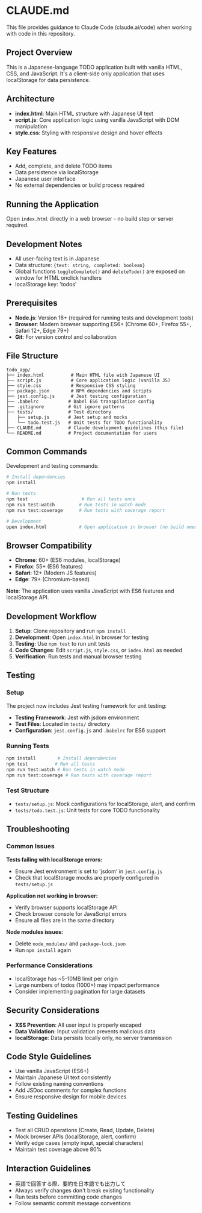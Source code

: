 # CLAUDE.md

This file provides guidance to Claude Code (claude.ai/code) when working with code in this repository.

## Project Overview

This is a Japanese-language TODO application built with vanilla HTML, CSS, and JavaScript. It's a client-side only application that uses localStorage for data persistence.

## Architecture

- **index.html**: Main HTML structure with Japanese UI text
- **script.js**: Core application logic using vanilla JavaScript with DOM manipulation
- **style.css**: Styling with responsive design and hover effects

## Key Features

- Add, complete, and delete TODO items
- Data persistence via localStorage
- Japanese user interface
- No external dependencies or build process required

## Running the Application

Open `index.html` directly in a web browser - no build step or server required.

## Development Notes

- All user-facing text is in Japanese
- Data structure: `{text: string, completed: boolean}`
- Global functions `toggleComplete()` and `deleteTodo()` are exposed on window for HTML onclick handlers
- localStorage key: 'todos'

## Prerequisites

- **Node.js**: Version 16+ (required for running tests and development tools)
- **Browser**: Modern browser supporting ES6+ (Chrome 60+, Firefox 55+, Safari 12+, Edge 79+)
- **Git**: For version control and collaboration

## File Structure

```
todo_app/
├── index.html          # Main HTML file with Japanese UI
├── script.js           # Core application logic (vanilla JS)
├── style.css           # Responsive CSS styling
├── package.json        # NPM dependencies and scripts
├── jest.config.js      # Jest testing configuration
├── .babelrc           # Babel ES6 transpilation config
├── .gitignore         # Git ignore patterns
├── tests/             # Test directory
│   ├── setup.js       # Jest setup and mocks
│   └── todo.test.js   # Unit tests for TODO functionality
├── CLAUDE.md          # Claude development guidelines (this file)
└── README.md          # Project documentation for users
```

## Common Commands

Development and testing commands:

```bash
# Install dependencies
npm install

# Run tests
npm test                    # Run all tests once
npm run test:watch         # Run tests in watch mode
npm run test:coverage      # Run tests with coverage report

# Development
open index.html            # Open application in browser (no build needed)
```

## Browser Compatibility

- **Chrome**: 60+ (ES6 modules, localStorage)
- **Firefox**: 55+ (ES6 features)
- **Safari**: 12+ (Modern JS features)
- **Edge**: 79+ (Chromium-based)

**Note**: The application uses vanilla JavaScript with ES6 features and localStorage API.

## Development Workflow

1. **Setup**: Clone repository and run `npm install`
2. **Development**: Open `index.html` in browser for testing
3. **Testing**: Use `npm test` to run unit tests
4. **Code Changes**: Edit `script.js`, `style.css`, or `index.html` as needed
5. **Verification**: Run tests and manual browser testing

## Testing

### Setup
The project now includes Jest testing framework for unit testing:

- **Testing Framework**: Jest with jsdom environment
- **Test Files**: Located in `tests/` directory
- **Configuration**: `jest.config.js` and `.babelrc` for ES6 support

### Running Tests
```bash
npm install        # Install dependencies
npm test          # Run all tests
npm run test:watch # Run tests in watch mode
npm run test:coverage # Run tests with coverage report
```

### Test Structure
- `tests/setup.js`: Mock configurations for localStorage, alert, and confirm
- `tests/todo.test.js`: Unit tests for core TODO functionality

## Troubleshooting

### Common Issues

**Tests failing with localStorage errors:**
- Ensure Jest environment is set to 'jsdom' in `jest.config.js`
- Check that localStorage mocks are properly configured in `tests/setup.js`

**Application not working in browser:**
- Verify browser supports localStorage API
- Check browser console for JavaScript errors
- Ensure all files are in the same directory

**Node modules issues:**
- Delete `node_modules/` and `package-lock.json`
- Run `npm install` again

### Performance Considerations

- localStorage has ~5-10MB limit per origin
- Large numbers of todos (1000+) may impact performance
- Consider implementing pagination for large datasets

## Security Considerations

- **XSS Prevention**: All user input is properly escaped
- **Data Validation**: Input validation prevents malicious data
- **localStorage**: Data persists locally only, no server transmission

## Code Style Guidelines

- Use vanilla JavaScript (ES6+)
- Maintain Japanese UI text consistently
- Follow existing naming conventions
- Add JSDoc comments for complex functions
- Ensure responsive design for mobile devices

## Testing Guidelines

- Test all CRUD operations (Create, Read, Update, Delete)
- Mock browser APIs (localStorage, alert, confirm)
- Verify edge cases (empty input, special characters)
- Maintain test coverage above 80%

## Interaction Guidelines

- 英語で回答する際、要約を日本語でも出力して
- Always verify changes don't break existing functionality
- Run tests before committing code changes
- Follow semantic commit message conventions